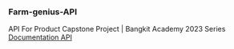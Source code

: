 ### Farm-genius-API
API For Product Capstone Project | Bangkit Academy 2023 Series <br/>
[Documentation API]()
